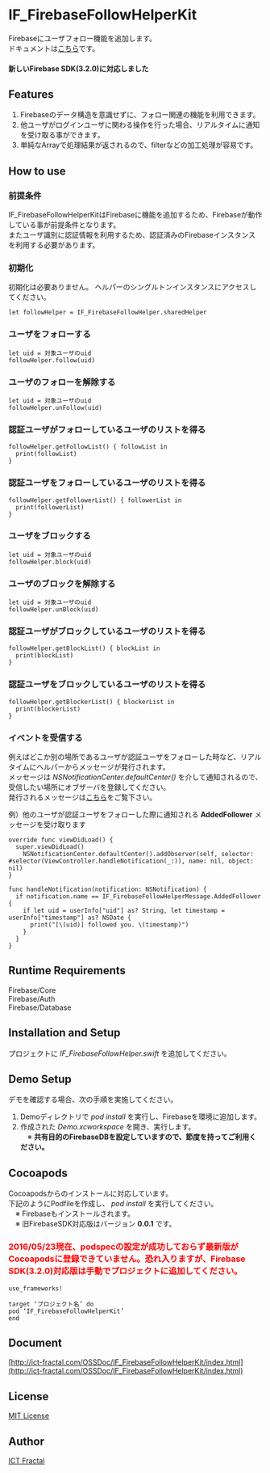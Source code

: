 # IF_FirebaseFollowHelperKit
Firebaseにユーザフォロー機能を追加します。  
ドキュメントは[こちら](http://ict-fractal.com/OSSDoc/IF_FirebaseFollowHelperKit/index.html)です。

#### 新しいFirebase SDK(3.2.0)に対応しました

## Features
1. Firebaseのデータ構造を意識せずに、フォロー関連の機能を利用できます。
2. 他ユーザがログインユーザに関わる操作を行った場合、リアルタイムに通知を受け取る事ができます。
3. 単純なArrayで処理結果が返されるので、filterなどの加工処理が容易です。

## How to use
### 前提条件
IF_FirebaseFollowHelperKitはFirebaseに機能を追加するため、Firebaseが動作している事が前提条件となります。  
またユーザ識別に認証情報を利用するため、認証済みのFirebaseインスタンスを利用する必要があります。

### 初期化
初期化は必要ありません。
ヘルパーのシングルトンインスタンスにアクセスしてください。
```
let followHelper = IF_FirebaseFollowHelper.sharedHelper
```

### ユーザをフォローする
```
let uid = 対象ユーザのuid
followHelper.follow(uid)
```

### ユーザのフォローを解除する
```
let uid = 対象ユーザのuid
followHelper.unFollow(uid)
```

### 認証ユーザがフォローしているユーザのリストを得る
```
followHelper.getFollowList() { followList in
  print(followList)
}
```

### 認証ユーザをフォローしているユーザのリストを得る
```
followHelper.getFollowerList() { followerList in
  print(followerList)
}
```

### ユーザをブロックする
```
let uid = 対象ユーザのuid
followHelper.block(uid)
```

### ユーザのブロックを解除する
```
let uid = 対象ユーザのuid
followHelper.unBlock(uid)
```

### 認証ユーザがブロックしているユーザのリストを得る
```
followHelper.getBlockList() { blockList in
  print(blockList)
}
```

### 認証ユーザをブロックしているユーザのリストを得る
```
followHelper.getBlockerList() { blockerList in
  print(blockerList)
}
```

### イベントを受信する
例えばどこか別の場所であるユーザが認証ユーザをフォローした時など、リアルタイムにヘルパーからメッセージが発行されます。  
メッセージは *NSNotificationCenter.defaultCenter()* を介して通知されるので、受信したい場所にオブザーバを登録してください。  
発行されるメッセージは[こちら](http://ict-fractal.com/OSSDoc/IF_FirebaseFollowHelperKit/Structs/IF_FirebaseFollowHelperMessage.html)をご覧下さい。  

例）他のユーザが認証ユーザをフォローした際に通知される **AddedFollower** メッセージを受け取ります  

```  
override func viewDidLoad() {
  super.viewDidLoad()
	NSNotificationCenter.defaultCenter().addObserver(self, selector: #selector(ViewController.handleNotification(_:)), name: nil, object: nil)
}

func handleNotification(notification: NSNotification) {
  if notification.name == IF_FirebaseFollowHelperMessage.AddedFollower {
    if let uid = userInfo["uid"] as? String, let timestamp = userInfo["timestamp"] as? NSDate {
      print("[\(uid)] followed you. \(timestamp)")
    }
  }
}  
```

## Runtime Requirements
Firebase/Core  
Firebase/Auth  
Firebase/Database  

## Installation and Setup
プロジェクトに *IF_FirebaseFollowHelper.swift* を追加してください。

## Demo Setup
デモを確認する場合、次の手順を実施してください。  
1. Demoディレクトリで *pod install* を実行し、Firebaseを環境に追加します。  
2. 作成された *Demo.xcworkspace* を開き、実行します。   
　※ **共有目的のFirebaseDBを設定していますので、節度を持ってご利用ください。**

## Cocoapods
Cocoapodsからのインストールに対応しています。  
下記のようにPodfileを作成し、 *pod install* を実行してください。   
　※ Firebaseもインストールされます。  
　※ 旧FirebaseSDK対応版はバージョン **0.0.1** です。  
### <span style="color:red">2016/05/23現在、podspecの設定が成功しておらず最新版がCocoapodsに登録できていません。恐れ入りますが、Firebase SDK(3.2.0)対応版は手動でプロジェクトに追加してください。</span>
  
```
use_frameworks!

target ‘プロジェクト名’ do
pod ‘IF_FirebaseFollowHelperKit’
end
```

## Document
[http://ict-fractal.com/OSSDoc/IF_FirebaseFollowHelperKit/index.html](http://ict-fractal.com/OSSDoc/IF_FirebaseFollowHelperKit/index.html)

## License
[MIT License](https://github.com/ICTFractal/IF_FirebaseFollowHelperKit/edit/master/LICENSE)

## Author
[ICT Fractal](https://github.com/ICTFractal)
